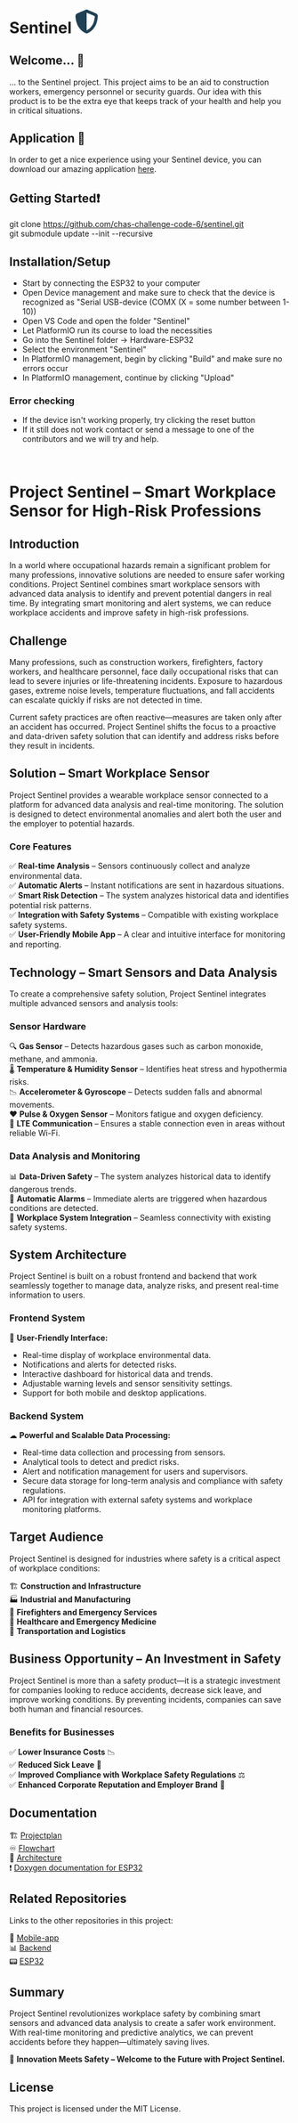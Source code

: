 # Sentinel <img src="https://github.com/chas-challenge-code-6/sentinel/blob/main/docs/Logo/Sentinel-small.png" width="40">

## Welcome... 👋

... to the Sentinel project. This project aims to be an aid to construction workers, emergency personnel or security guards. Our idea with this product is to be the extra eye that keeps track of your health and help you in critical situations.

## Application 📱  

In order to get a nice experience using your Sentinel device, you can download our amazing application [here](https://expo.dev/accounts/bexgren/projects/mobile-app/builds/9583d1d5-2333-47a6-a1c6-32672a0d3c91).  

## Getting Started❗  

git clone https://github.com/chas-challenge-code-6/sentinel.git  
git submodule update --init --recursive

## Installation/Setup

* Start by connecting the ESP32 to your computer
* Open Device management and make sure to check that the device is recognized as "Serial USB-device (COMX (X = some number between 1-10))
* Open VS Code and open the folder "Sentinel"
* Let PlatformIO run its course to load the necessities
* Go into the Sentinel folder -> Hardware-ESP32
* Select the environment "Sentinel"
* In PlatformIO management, begin by clicking "Build" and make sure no errors occur
* In PlatformIO management, continue by clicking "Upload"

### Error checking

* If the device isn't working properly, try clicking the reset button
* If it still does not work contact or send a message to one of the contributors and we will try and help.

<br>

# **Project Sentinel – Smart Workplace Sensor for High-Risk Professions**

## **Introduction**

In a world where occupational hazards remain a significant problem for many professions, innovative solutions are needed to ensure safer working conditions. Project Sentinel combines smart workplace sensors with advanced data analysis to identify and prevent potential dangers in real time. By integrating smart monitoring and alert systems, we can reduce workplace accidents and improve safety in high-risk professions.

## **Challenge**

Many professions, such as construction workers, firefighters, factory workers, and healthcare personnel, face daily occupational risks that can lead to severe injuries or life-threatening incidents. Exposure to hazardous gases, extreme noise levels, temperature fluctuations, and fall accidents can escalate quickly if risks are not detected in time.

Current safety practices are often reactive—measures are taken only after an accident has occurred. Project Sentinel shifts the focus to a proactive and data-driven safety solution that can identify and address risks before they result in incidents.

## **Solution – Smart Workplace Sensor**

Project Sentinel provides a wearable workplace sensor connected to a platform for advanced data analysis and real-time monitoring. The solution is designed to detect environmental anomalies and alert both the user and the employer to potential hazards.

### **Core Features**

✅ **Real-time Analysis** – Sensors continuously collect and analyze environmental data.  
✅ **Automatic Alerts** – Instant notifications are sent in hazardous situations.  
✅ **Smart Risk Detection** – The system analyzes historical data and identifies potential risk patterns.  
✅ **Integration with Safety Systems** – Compatible with existing workplace safety systems.  
✅ **User-Friendly Mobile App** – A clear and intuitive interface for monitoring and reporting.

## **Technology – Smart Sensors and Data Analysis**

To create a comprehensive safety solution, Project Sentinel integrates multiple advanced sensors and analysis tools:

### **Sensor Hardware**

🔍 **Gas Sensor** – Detects hazardous gases such as carbon monoxide, methane, and ammonia.  
🌡 **Temperature & Humidity Sensor** – Identifies heat stress and hypothermia risks.  
📉 **Accelerometer & Gyroscope** – Detects sudden falls and abnormal movements.  
❤️ **Pulse & Oxygen Sensor** – Monitors fatigue and oxygen deficiency.  
📡 **LTE Communication** – Ensures a stable connection even in areas without reliable Wi-Fi.

### **Data Analysis and Monitoring**

📊 **Data-Driven Safety** – The system analyzes historical data to identify dangerous trends.  
🔔 **Automatic Alarms** – Immediate alerts are triggered when hazardous conditions are detected.  
🔗 **Workplace System Integration** – Seamless connectivity with existing safety systems.

## **System Architecture**

Project Sentinel is built on a robust frontend and backend that work seamlessly together to manage data, analyze risks, and present real-time information to users.

### **Frontend System**

📱 **User-Friendly Interface:**

* Real-time display of workplace environmental data.
* Notifications and alerts for detected risks.
* Interactive dashboard for historical data and trends.
* Adjustable warning levels and sensor sensitivity settings.
* Support for both mobile and desktop applications.

### **Backend System**

☁ **Powerful and Scalable Data Processing:**

* Real-time data collection and processing from sensors.
* Analytical tools to detect and predict risks.
* Alert and notification management for users and supervisors.
* Secure data storage for long-term analysis and compliance with safety regulations.
* API for integration with external safety systems and workplace monitoring platforms.

## **Target Audience**

Project Sentinel is designed for industries where safety is a critical aspect of workplace conditions:

🏗 **Construction and Infrastructure**  
🏭 **Industrial and Manufacturing**  
🚒 **Firefighters and Emergency Services**  
🏥 **Healthcare and Emergency Medicine**  
🚛 **Transportation and Logistics**

## **Business Opportunity – An Investment in Safety**

Project Sentinel is more than a safety product—it is a strategic investment for companies looking to reduce accidents, decrease sick leave, and improve working conditions. By preventing incidents, companies can save both human and financial resources.

### **Benefits for Businesses**  

✅ **Lower Insurance Costs** 📉  
✅ **Reduced Sick Leave** 🤒  
✅ **Improved Compliance with Workplace Safety Regulations** ⚖  
✅ **Enhanced Corporate Reputation and Employer Brand** 🌟

## Documentation

🏗️  [Projectplan](docs/PROJECTPLAN.md)  
♾️  [Flowchart](docs/Flowchart/Flowchart-preview.png)  
🏢  [Architecture](docs/ARCHITECTURE.md)  
❗️  [Doxygen documentation for ESP32](https://chas-challenge-code-6.github.io/hardware-esp32/)

## Related Repositories

Links to the other repositories in this project:

📱 [Mobile-app](https://github.com/chas-challenge-code-6/mobile-app)  
📊 [Backend](https://github.com/chas-challenge-code-6/backend)  
📟 [ESP32](https://github.com/chas-challenge-code-6/hardware-esp32)

## **Summary**

Project Sentinel revolutionizes workplace safety by combining smart sensors and advanced data analysis to create a safer work environment. With real-time monitoring and predictive analytics, we can prevent accidents before they happen—ultimately saving lives.

🔹 **Innovation Meets Safety – Welcome to the Future with Project Sentinel.**

## License

This project is licensed under the MIT License.
